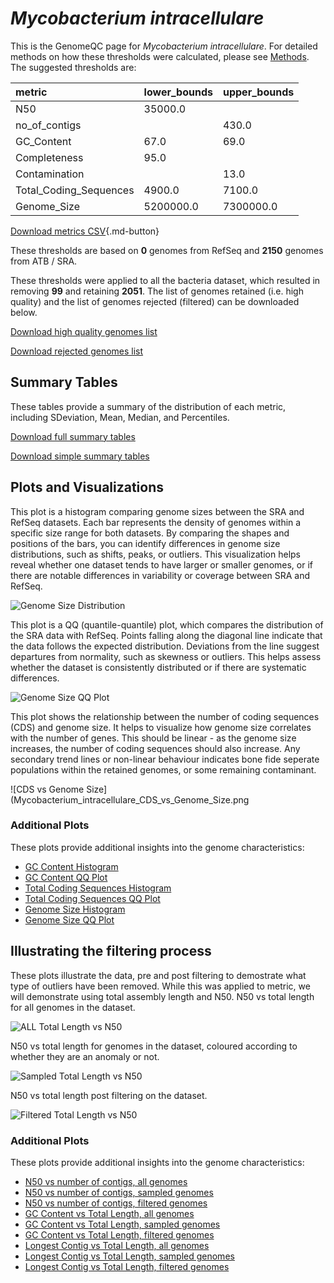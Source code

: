 # *Mycobacterium intracellulare*

This is the GenomeQC page for *Mycobacterium intracellulare*. For detailed methods on how these thresholds were calculated, please see [Methods](/methods).
The suggested thresholds are: 

| metric                 | lower_bounds   | upper_bounds   |
|:-----------------------|:---------------|:---------------|
| N50                    | 35000.0        |                |
| no_of_contigs          |                | 430.0          |
| GC_Content             | 67.0           | 69.0           |
| Completeness           | 95.0           |                |
| Contamination          |                | 13.0           |
| Total_Coding_Sequences | 4900.0         | 7100.0         |
| Genome_Size            | 5200000.0      | 7300000.0      |

[Download metrics CSV](/Mycobacterium/Mycobacterium_intracellulare/Mycobacterium_intracellulare_metrics.csv){.md-button}


These thresholds are based on **0** genomes from RefSeq and **2150** genomes from ATB / SRA.

These thresholds were applied to all the bacteria dataset, which resulted in removing **99** and retaining **2051**.
The list of genomes retained (i.e. high quality) and the list of genomes rejected (filtered) can be downloaded below. 

[Download high quality genomes list](/Mycobacterium/Mycobacterium_intracellulare/Mycobacterium_intracellulare_high_quality_genomes.csv.xz)


[Download rejected genomes list](/Mycobacterium/Mycobacterium_intracellulare/Mycobacterium_intracellulare_filtered_out_genomes.csv.xz)



## Summary Tables
These tables provide a summary of the distribution of each metric, including SDeviation, Mean, Median, and Percentiles.

[Download full summary tables](/Mycobacterium/Mycobacterium_intracellulare/summary.csv)

[Download simple summary tables](/Mycobacterium/Mycobacterium_intracellulare/selected_summary.csv)

## Plots and Visualizations

This plot is a histogram comparing genome sizes between the SRA and RefSeq datasets. Each bar represents the density of genomes within a specific size range for both datasets. By comparing the shapes and positions of the bars, you can identify differences in genome size distributions, such as shifts, peaks, or outliers. This visualization helps reveal whether one dataset tends to have larger or smaller genomes, or if there are notable differences in variability or coverage between SRA and RefSeq.

![Genome Size Distribution](Genome_Size_refseq_histogram_kde.png)

This plot is a QQ (quantile-quantile) plot, which compares the distribution of the SRA data with RefSeq. Points falling along the diagonal line indicate that the data follows the expected distribution. Deviations from the line suggest departures from normality, such as skewness or outliers. This helps assess whether the dataset is consistently distributed or if there are systematic differences.

![Genome Size QQ Plot](Genome_Size_refseq_qqplot.png)

This plot shows the relationship between the number of coding sequences (CDS) and genome size. It helps to visualize how genome size correlates with the number of genes. This should be linear - as the genome size increases, the number of coding sequences should also increase. Any secondary trend lines or non-linear behaviour indicates bone fide seperate populations within the retained genomes, or some remaining contaminant. 

![CDS vs Genome Size](Mycobacterium_intracellulare_CDS_vs_Genome_Size.png

### Additional Plots

These plots provide additional insights into the genome characteristics:

- [GC Content Histogram](Mycobacterium_intracellulare_GC_Content_refseq_histogram_kde.png)
- [GC Content QQ Plot](Mycobacterium_intracellulare_GC_Content_refseq_qqplot.png)
- [Total Coding Sequences Histogram](Mycobacterium_intracellulare_Total_Coding_Sequences_refseq_histogram_kde.png)
- [Total Coding Sequences QQ Plot](Mycobacterium_intracellulare_Total_Coding_Sequences_refseq_qqplot.png)
- [Genome Size Histogram](Mycobacterium_intracellulare_Genome_Size_refseq_histogram_kde.png)
- [Genome Size QQ Plot](Mycobacterium_intracellulare_Genome_Size_refseq_qqplot.png)
## Illustrating the filtering process
These plots illustrate the data, pre and post filtering to demostrate what type of outliers have been removed. While this was applied to metric, we will demonstrate using total assembly length and N50.
N50 vs total length for all genomes in the dataset.

![ALL Total Length vs N50](Mycobacterium_intracellulare_all_total_length_N50.png)

N50 vs total length for genomes in the dataset, coloured according to whether they are an anomaly or not.

![Sampled Total Length vs N50](Mycobacterium_intracellulare_sample_total_length_N50.png)

N50 vs total length post filtering on the dataset.

![Filtered Total Length vs N50](Mycobacterium_intracellulare_filt_total_length_N50.png)

### Additional Plots

These plots provide additional insights into the genome characteristics:

- [N50 vs number of contigs, all genomes](Mycobacterium_intracellulare_all_N50_number.png)
- [N50 vs number of contigs, sampled genomes](Mycobacterium_intracellulare_sample_N50_number.png)
- [N50 vs number of contigs, filtered genomes](Mycobacterium_intracellulare_filt_N50_number.png)
- [GC Content vs Total Length, all genomes](Mycobacterium_intracellulare_all_total_length_GC_Content.png)
- [GC Content vs Total Length, sampled genomes](Mycobacterium_intracellulare_sample_total_length_GC_Content.png)
- [GC Content vs Total Length, filtered genomes](Mycobacterium_intracellulare_filt_total_length_GC_Content.png)
- [Longest Contig vs Total Length, all genomes](Mycobacterium_intracellulare_all_total_length_longest.png)
- [Longest Contig vs Total Length, sampled genomes](Mycobacterium_intracellulare_sample_total_length_longest.png)
- [Longest Contig vs Total Length, filtered genomes](Mycobacterium_intracellulare_filt_total_length_longest.png)
